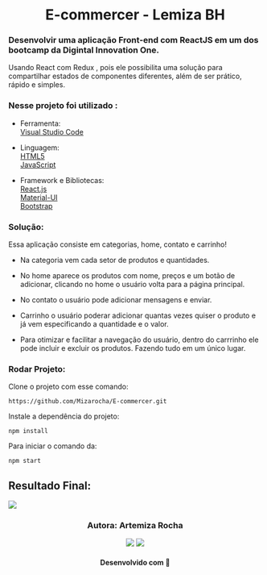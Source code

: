 <h1 align="center"> E-commercer - Lemiza BH</h1>

 ### Desenvolvir uma aplicação Front-end com ReactJS em um dos bootcamp da Digintal Innovation One.    

  Usando React com Redux , pois ele possibilita uma solução para compartilhar estados de componentes diferentes, além de ser prático, rápido e simples.
  
  
  
  
  
### Nesse projeto foi utilizado :
- Ferramenta:        
[Visual Studio Code](https://code.visualstudio.com/)      

- Linguagem:       
[HTML5](https://developer.mozilla.org/pt-BR/docs/Web/HTML/Element/html)       
[JavaScript](https://developer.mozilla.org/pt-BR/docs/Web/JavaScript)     

- Framework e Bibliotecas:    
[React.js](https://pt-br.reactjs.org/)      
[Material-UI](https://v4.mui.com/pt/getting-started/installation/)        
[Bootstrap](https://getbootstrap.com/docs/)          

### Solução: 

Essa aplicação consiste em categorias, home, contato e carrinho! 

- Na categoria vem cada setor de produtos e quantidades.      

- No home aparece os produtos com nome, preços e um botão de adicionar, clicando no home o usuário volta para a página principal.       

- No contato o usuário pode adicionar mensagens e enviar.       

- Carrinho  o usuário poderar adicionar quantas vezes quiser o produto e já vem especificando a quantidade e o valor.           

- Para otimizar e facilitar a navegação do usuário, dentro do carrrinho ele pode incluir e excluir os produtos.
Fazendo tudo em um único lugar. 

  



### Rodar Projeto:

Clone o projeto com esse comando:

```
https://github.com/Mizarocha/E-commercer.git
```
Instale a dependência do projeto:
```
npm install 
```
Para iniciar o comando da:
```
npm start
``` 

## Resultado Final:
<div>
<img src="https://user-images.githubusercontent.com/88461178/162099069-15ec8c20-7a91-47b9-8a51-6d3a5c717c45.JPG"/>
</div>

<h3 align="center"> Autora: Artemiza Rocha</h3> 

<div align="center">
  <a href="https://www.linkedin.com/in/artemiza-rocha/a" target="_blank"><img src="https://img.shields.io/badge/-LinkedIn-%230077B5?style=for-the-badge&logo=linkedin&logoColor=white" target="_blank"></a> 
  <a href="https://github.com/Mizarocha" target="_blank"><img src="https://img.shields.io/badge/-GITHUB-%23E4405F?style=for-the-badge&logo=github&logoColor=white" target="_blank"></a>
  </div>

<h4 align="center">Desenvolvido com 💙 </h4>
